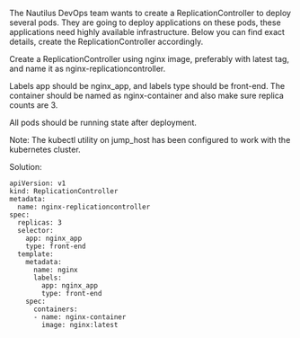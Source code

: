 The Nautilus DevOps team wants to create a ReplicationController to deploy several pods. They are going to deploy applications on these pods, these applications need highly available infrastructure. Below you can find exact details, create the ReplicationController accordingly.

Create a ReplicationController using nginx image, preferably with latest tag, and name it as nginx-replicationcontroller.

Labels app should be nginx_app, and labels type should be front-end. The container should be named as nginx-container and also make sure replica counts are 3.

All pods should be running state after deployment.

Note: The kubectl utility on jump_host has been configured to work with the kubernetes cluster.

Solution:

```
apiVersion: v1
kind: ReplicationController
metadata:
  name: nginx-replicationcontroller
spec:
  replicas: 3
  selector:
    app: nginx_app
    type: front-end
  template:
    metadata:
      name: nginx
      labels:
        app: nginx_app
        type: front-end
    spec:
      containers:
      - name: nginx-container
        image: nginx:latest
```